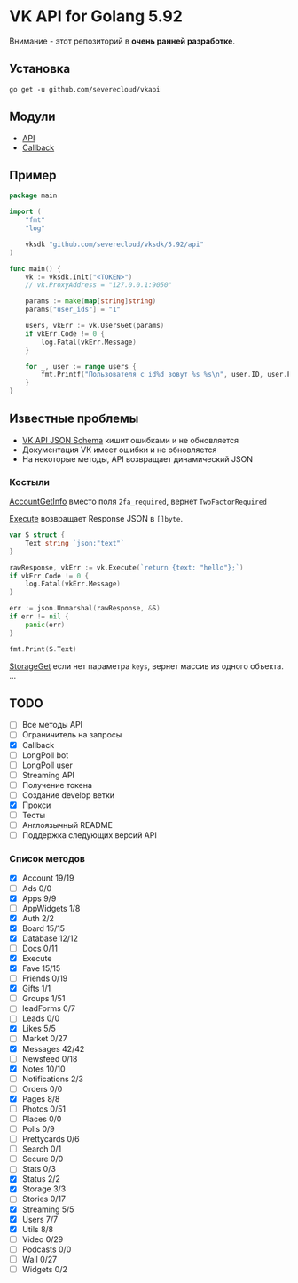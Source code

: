 # VK API for Golang 5.92

Внимание - этот репозиторий в **очень ранней разработке**.

## Установка

```shell
go get -u github.com/severecloud/vkapi
```

## Модули

- [API](https://github.com/SevereCloud/vksdk/tree/master/5.92/api)
- [Callback](https://github.com/SevereCloud/vksdk/tree/master/5.92/callback)

## Пример

```go
package main

import (
	"fmt"
	"log"

	vksdk "github.com/severecloud/vksdk/5.92/api"
)

func main() {
	vk := vksdk.Init("<TOKEN>")
	// vk.ProxyAddress = "127.0.0.1:9050"

	params := make(map[string]string)
	params["user_ids"] = "1"

	users, vkErr := vk.UsersGet(params)
	if vkErr.Code != 0 {
		log.Fatal(vkErr.Message)
	}

	for _, user := range users {
		fmt.Printf("Пользователя с id%d зовут %s %s\n", user.ID, user.FirstName, user.LastName)
	}
}
```

## Известные проблемы

- [VK API JSON Schema](https://github.com/VKCOM/vk-api-schema) кишит ошибками и не обновляется
- Документация VK имеет ошибки и не обновляется 
- На некоторые методы, API возвращает динамический JSON

### Костыли

[AccountGetInfo](https://vk.com/dev/account.getInfo) вместо поля `2fa_required`, вернет `TwoFactorRequired`

[Execute](https://vk.com/dev/execute) возвращает Response JSON в `[]byte`.

```go
var S struct {
	Text string `json:"text"`
}

rawResponse, vkErr := vk.Execute(`return {text: "hello"};`)
if vkErr.Code != 0 {
	log.Fatal(vkErr.Message)
}

err := json.Unmarshal(rawResponse, &S)
if err != nil {
	panic(err)
}

fmt.Print(S.Text)
```

[StorageGet](https://vk.com/dev/storage.get) если нет параметра `keys`, вернет массив из одного объекта.
...

## TODO

- [ ] Все методы API
- [ ] Ограничитель на запросы
- [x] Callback
- [ ] LongPoll bot
- [ ] LongPoll user
- [ ] Streaming API
- [ ] Получение токена
- [ ] Создание develop ветки
- [x] Прокси
- [ ] Тесты
- [ ] Англоязычный README
- [ ] Поддержка следующих версий API

### Список методов

- [x] Account 19/19
- [ ] Ads 0/0
- [x] Apps 9/9
- [ ] AppWidgets 1/8
- [x] Auth 2/2
- [x] Board 15/15
- [x] Database 12/12
- [ ] Docs 0/11
- [x] Execute
- [x] Fave 15/15
- [ ] Friends 0/19
- [x] Gifts 1/1
- [ ] Groups 1/51
- [ ] leadForms 0/7
- [ ] Leads 0/0
- [x] Likes 5/5
- [ ] Market 0/27
- [x] Messages 42/42
- [ ] Newsfeed 0/18
- [x] Notes 10/10
- [ ] Notifications 2/3
- [ ] Orders 0/0
- [x] Pages 8/8
- [ ] Photos 0/51
- [ ] Places 0/0
- [ ] Polls 0/9
- [ ] Prettycards 0/6
- [ ] Search 0/1
- [ ] Secure 0/0
- [ ] Stats 0/3
- [x] Status 2/2
- [x] Storage 3/3
- [ ] Stories 0/17
- [x] Streaming 5/5
- [x] Users 7/7
- [x] Utils 8/8
- [ ] Video 0/29
- [ ] Podcasts 0/0
- [ ] Wall 0/27
- [ ] Widgets 0/2